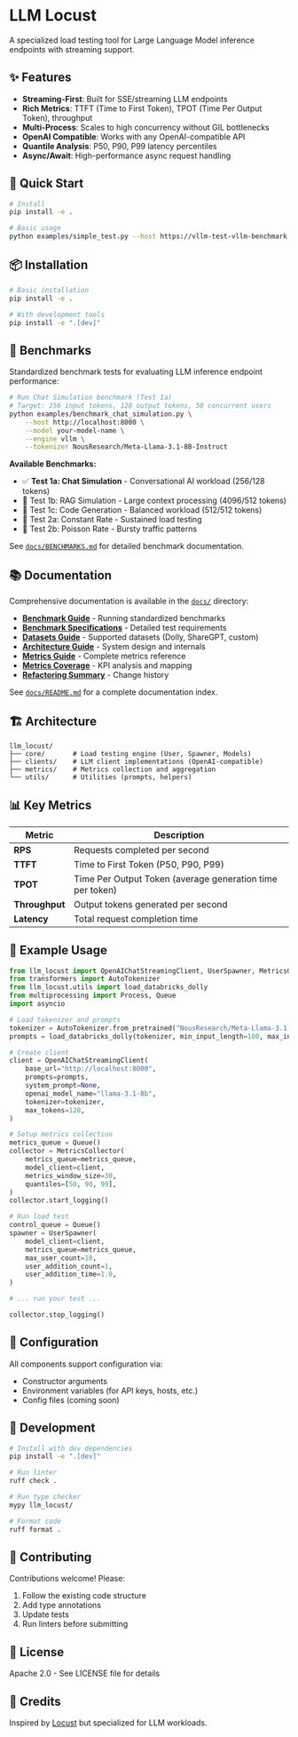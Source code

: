 # LLM Locust

A specialized load testing tool for Large Language Model inference endpoints with streaming support.

## ✨ Features

- **Streaming-First**: Built for SSE/streaming LLM endpoints
- **Rich Metrics**: TTFT (Time to First Token), TPOT (Time Per Output Token), throughput
- **Multi-Process**: Scales to high concurrency without GIL bottlenecks
- **OpenAI Compatible**: Works with any OpenAI-compatible API
- **Quantile Analysis**: P50, P90, P99 latency percentiles
- **Async/Await**: High-performance async request handling

## 🚀 Quick Start

```bash
# Install
pip install -e .

# Basic usage
python examples/simple_test.py --host https://vllm-test-vllm-benchmark.apps.cluster-njnqr.njnqr.sandbox1049.opentlc.com --model Qwen/Qwen2.5-7B-Instruct --tokenizer Qwen/Qwen2.5-7B-Instruct --users 10
```

## 📦 Installation

```bash
# Basic installation
pip install -e .

# With development tools
pip install -e ".[dev]"
```

## 🎯 Benchmarks

Standardized benchmark tests for evaluating LLM inference endpoint performance:

```bash
# Run Chat Simulation benchmark (Test 1a)
# Target: 256 input tokens, 128 output tokens, 50 concurrent users
python examples/benchmark_chat_simulation.py \
    --host http://localhost:8000 \
    --model your-model-name \
    --engine vllm \
    --tokenizer NousResearch/Meta-Llama-3.1-8B-Instruct
```

**Available Benchmarks:**
- ✅ **Test 1a: Chat Simulation** - Conversational AI workload (256/128 tokens)
- 🚧 Test 1b: RAG Simulation - Large context processing (4096/512 tokens)
- 🚧 Test 1c: Code Generation - Balanced workload (512/512 tokens)
- 🚧 Test 2a: Constant Rate - Sustained load testing
- 🚧 Test 2b: Poisson Rate - Bursty traffic patterns

See [`docs/BENCHMARKS.md`](docs/BENCHMARKS.md) for detailed benchmark documentation.

## 📚 Documentation

Comprehensive documentation is available in the [`docs/`](docs/) directory:

- **[Benchmark Guide](docs/BENCHMARKS.md)** - Running standardized benchmarks
- **[Benchmark Specifications](docs/TESTS.md)** - Detailed test requirements
- **[Datasets Guide](docs/DATASETS.md)** - Supported datasets (Dolly, ShareGPT, custom)
- **[Architecture Guide](docs/ARCHITECTURE.md)** - System design and internals
- **[Metrics Guide](docs/METRICS_GUIDE.md)** - Complete metrics reference
- **[Metrics Coverage](docs/METRICS_COVERAGE.md)** - KPI analysis and mapping
- **[Refactoring Summary](docs/REFACTORING_SUMMARY.md)** - Change history

See [`docs/README.md`](docs/README.md) for a complete documentation index.

## 🏗️ Architecture

```
llm_locust/
├── core/       # Load testing engine (User, Spawner, Models)
├── clients/    # LLM client implementations (OpenAI-compatible)
├── metrics/    # Metrics collection and aggregation
└── utils/      # Utilities (prompts, helpers)
```

## 📊 Key Metrics

| Metric | Description |
|--------|-------------|
| **RPS** | Requests completed per second |
| **TTFT** | Time to First Token (P50, P90, P99) |
| **TPOT** | Time Per Output Token (average generation time per token) |
| **Throughput** | Output tokens generated per second |
| **Latency** | Total request completion time |

## 🎯 Example Usage

```python
from llm_locust import OpenAIChatStreamingClient, UserSpawner, MetricsCollector
from transformers import AutoTokenizer
from llm_locust.utils import load_databricks_dolly
from multiprocessing import Process, Queue
import asyncio

# Load tokenizer and prompts
tokenizer = AutoTokenizer.from_pretrained("NousResearch/Meta-Llama-3.1-8B-Instruct")
prompts = load_databricks_dolly(tokenizer, min_input_length=100, max_input_length=500)

# Create client
client = OpenAIChatStreamingClient(
    base_url="http://localhost:8000",
    prompts=prompts,
    system_prompt=None,
    openai_model_name="llama-3.1-8b",
    tokenizer=tokenizer,
    max_tokens=128,
)

# Setup metrics collection
metrics_queue = Queue()
collector = MetricsCollector(
    metrics_queue=metrics_queue,
    model_client=client,
    metrics_window_size=30,
    quantiles=[50, 90, 99],
)
collector.start_logging()

# Run load test
control_queue = Queue()
spawner = UserSpawner(
    model_client=client,
    metrics_queue=metrics_queue,
    max_user_count=10,
    user_addition_count=1,
    user_addition_time=1.0,
)

# ... run your test ...

collector.stop_logging()
```

## 🔧 Configuration

All components support configuration via:
- Constructor arguments
- Environment variables (for API keys, hosts, etc.)
- Config files (coming soon)

## 📝 Development

```bash
# Install with dev dependencies
pip install -e ".[dev]"

# Run linter
ruff check .

# Run type checker
mypy llm_locust/

# Format code
ruff format .
```

## 🤝 Contributing

Contributions welcome! Please:
1. Follow the existing code structure
2. Add type annotations
3. Update tests
4. Run linters before submitting

## 📄 License

Apache 2.0 - See LICENSE file for details

## 🙏 Credits

Inspired by [Locust](https://locust.io/) but specialized for LLM workloads.
